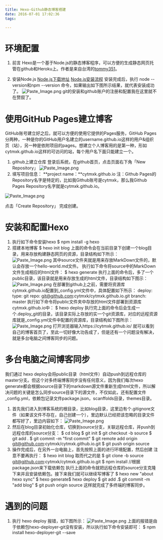 ```yaml
---
title: Hexo-Github静态博客搭建
date: 2016-07-01 17:02:36
tags:

---
```

# 环境配置
1. 前言
Hexo是一个基于Node.js的静态博客程序，可以方便的生成静态网页托管在github和Heroku上。作者是来自台湾的[tommy351](https://github.com/hexojs/hexo)。

2. 安装Node.js
[Node.js下载地址](https://nodejs.org/download/)
[Node.js安装流程](http://www.w3cschool.cc/nodejs/nodejs-install-setup.html)
安装完成后，执行 node --version和npm --version 命令，如果输出如下图所示结果，就代表安装成功了。
![Paste_Image.png](http://upload-images.jianshu.io/upload_images/2171639-80d7438a35b6e66a.png?imageMogr2/auto-orient/strip%7CimageView2/2/w/1240)
git的安装和github账户的注册和配置我在这里就不在赘叙了。

# 使用GitHub Pages建立博客
GitHub账号建立好之后，就可以方便的使用它提供的Pages服务，GitHub Pages分两种，一种是你的GitHub用户名建立的username.github.io这样的用户&组织页（站），另一种是依附项目的pages。想建立个人博客用的是第一种，形如cytmxk.github.io这样的可访问的站，每个用户名下面只能建立一个。
1. github上建立仓库
登录后系统，在github首页，点击页面右下角「New Repository」
![Paste_Image.png](http://upload-images.jianshu.io/upload_images/2171639-e8ed2631cf59673a.png?imageMogr2/auto-orient/strip%7CimageView2/2/w/1240)
2. 填写项目信息：
**project name：**cytmxk.github.io
注：Github Pages的Repository名字是特定的，比如我Github账号是cytmxk，那么我Github Pages Repository名字就是cytmxk.github.io。

![Paste_Image.png](http://upload-images.jianshu.io/upload_images/2171639-639555efa70dcc75.png?imageMogr2/auto-orient/strip%7CimageView2/2/w/1240)

点击「Create Repository」 完成创建。

# 安装和配置Hexo
1. 执行如下命令安装hexo
        $ npm install -g hexo
2. 搭建本地博客
        $ hexo init blog
上面的命令会在当前目录下创建一个blog目录，用来存放构建静态网页的资源，目录结构如下所示：
![Paste_Image.png](http://upload-images.jianshu.io/upload_images/2171639-b7e22a86ef2ff936.png?imageMogr2/auto-orient/strip%7CimageView2/2/w/1240)
其中source文件夹就是用来存放MarkDown文件的，默认会存放一个hello-world.md文件。
执行如下命令将source中的MarkDown文件生成相应的html文件：
        $ hexo generate
执行上面的命令后，多了一个public目录，该目录就是用来存放生成的html文件，目录结构如下图示：
![Paste_Image.png](http://upload-images.jianshu.io/upload_images/2171639-1976b2614426314a.png?imageMogr2/auto-orient/strip%7CimageView2/2/w/1240)
在部署到github上之前，需要将资源库cytmxk.github.io配置到_config.yml文件中，具体配置如下所示：
        deploy:
          type: git
          repo: git@github.com:cytmxk/cytmxk.github.io.git
          branch: master
执行如下命令将public文件夹中存放的html文件部署到资源库cytmxk.github.io中：
        $ hexo deploy
执行完上面的命令后会生成一个.deploy_git的目录，该目录实际上存放的实一个git资源库，对应的远程资源库就是_config.yml文件中配置的资源库，目录结构如下图所示：
![Paste_Image.png](http://upload-images.jianshu.io/upload_images/2171639-ff3901fd3e5e9d1a.png?imageMogr2/auto-orient/strip%7CimageView2/2/w/1240)
打开浏览器输入https://cytmxk.github.io/
就可以看到自己的博客首页了，至此一切好像大功告成了，但是还有一个问题没有解决，就是多台电脑之间博客同步的问题。

# 多台电脑之间博客同步
我们通过 hexo deploy会将public目录（html文件）自动push到远程仓库的master分支。但这个对多终端博客同步没有任何意义，因为我们每次hexo generate都会根据source目录下的markdown源文件重新生成html文件，所以解决问题的关键是怎么同步source目录下的源文件，不仅如此，还有配置文件_config.yml，依赖包记录文件package.json，scanffolds目录，themes目录。

1. 首先我们进入到博客系统的根目录，比如blog目录，这里边有个.gitignore文件（如果该文件不存在，自己创建一个），里边默认已经把该忽略的目录文件都写好了，里边内容如下：
![Paste_Image.png](http://upload-images.jianshu.io/upload_images/2171639-0211fb04f82bc283.png?imageMogr2/auto-orient/strip%7CimageView2/2/w/1240)
2. 然后在blog目录初始化仓库，切换到source分支，关联远程仓库，并push到远程仓库的source分支：
        $ cd blog
        $ git init
        $ git checkout -b source
        $ git add .
        $ git commit -m "first commit"
        $ git remote add origin git@github.com:cytmxk/cytmxk.github.io.git
        $ git push origin source
3. 操作完成后，在另外一台电脑上，首先按照上面的进行环境配置，然后创建
注意不要再执行：
         $ hexo init blog
取而代之的是
         $ git clone -b source git@github.com:cytmxk/cytmxk.github.io.git
         $ npm install //根据package.json来下载依赖包
执行上面的命令就把远程仓库的source分支克隆下来并且安装依赖包。接下来我们就可以继续写博客了
        $ hexo new "about hexo sync"
        $ hexo generate$ hexo deploy
        $ git add .$ git commit -m "add blog"
        $ git push origin source
这样就完成了多终端的博客同步。

# 遇到的问题
1. 执行 hexo deploy 报错，如下图所示：
![Paste_Image.png](http://upload-images.jianshu.io/upload_images/2171639-69c9d99139a9de76.png?imageMogr2/auto-orient/strip%7CimageView2/2/w/1240)
上面的报错是由于依赖包hexo-deployer-git没有安装，所以执行如下命令安装即可：
       $ npm install hexo-deployer-git --save
